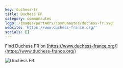 ```yaml
---
key: duchess-fr
title: Duchess FR
category: communautes
logo: /images/partners/communautes/duchess-fr.svg
website: 'https://www.duchess-france.org/'
socials: []
---
```


Find Duchess FR on [https://www.duchess-france.org/](https://www.duchess-france.org/)

![Duchess FR](/images/partners/communautes/duchess-fr.svg)
